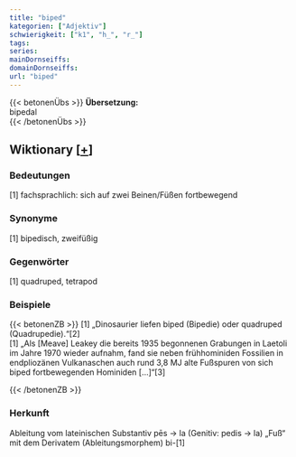 ```yaml
---
title: "biped"
kategorien: ["Adjektiv"]
schwierigkeit: ["k1", "h_", "r_"]
tags:
series:
mainDornseiffs:
domainDornseiffs:
url: "biped"
---
```


{{< betonenÜbs >}}
**Übersetzung:**  
bipedal  
{{< /betonenÜbs >}}

## Wiktionary [[+](https://de.wiktionary.org/wiki/biped)]

### Bedeutungen
[1] fachsprachlich: sich auf zwei Beinen/Füßen fortbewegend  

### Synonyme
[1] bipedisch, zweifüßig  

### Gegenwörter
[1] quadruped, tetrapod  

### Beispiele
{{< betonenZB >}}
[1] „Dinosaurier liefen biped (Bipedie) oder quadruped (Quadrupedie).“[2]  
[1] „Als [Meave] Leakey die bereits 1935 begonnenen Grabungen in Laetoli im Jahre 1970 wieder aufnahm, fand sie neben frühhominiden Fossilien in endpliozänen Vulkanaschen auch rund 3,8 MJ alte Fußspuren von sich biped fortbewegenden Hominiden […]“[3]  

{{< /betonenZB >}}
### Herkunft
Ableitung vom lateinischen Substantiv pēs → la (Genitiv: pedis → la) „Fuß“ mit dem Derivatem (Ableitungsmorphem) bi-[1]  


